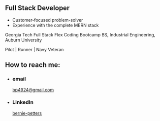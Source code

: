 
## Full Stack Developer

  - Customer-focused problem-solver
  - Experience with the complete MERN stack
  
Georgia Tech Full Stack Flex Coding Bootcamp
BS, Industrial Engineering, Auburn University

Pilot | Runner | Navy Veteran



## How to reach me: 

- ### email
  <a href="mailTo: bp4924@gmail.com?subject=Hello!" alt="" >bp4924@gmail.com</a>

- ### LinkedIn
  [bernie-petters](https://linkedin.com/in/bernie-petters)
  

